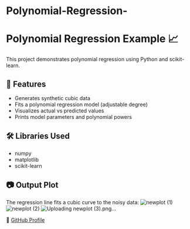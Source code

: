 # Polynomial-Regression-

# Polynomial Regression Example 📈

This project demonstrates polynomial regression using Python and scikit-learn.

## 🚀 Features
- Generates synthetic cubic data
- Fits a polynomial regression model (adjustable degree)
- Visualizes actual vs predicted values
- Prints model parameters and polynomial powers

## 🛠️ Libraries Used
- numpy
- matplotlib
- scikit-learn

## 📷 Output Plot

The regression line fits a cubic curve to the noisy data:
![newplot (1)](https://github.com/user-attachments/assets/bcf7606a-5606-425a-afad-84485cacc823)
![newplot (2)](https://github.com/user-attachments/assets/4ddfa9b9-ea9f-4ec0-a11e-458a15f47942)
![Uploading newplot (3).png…]()



🔗 [GitHub Profile](https://github.com/prajwalghotkar)
